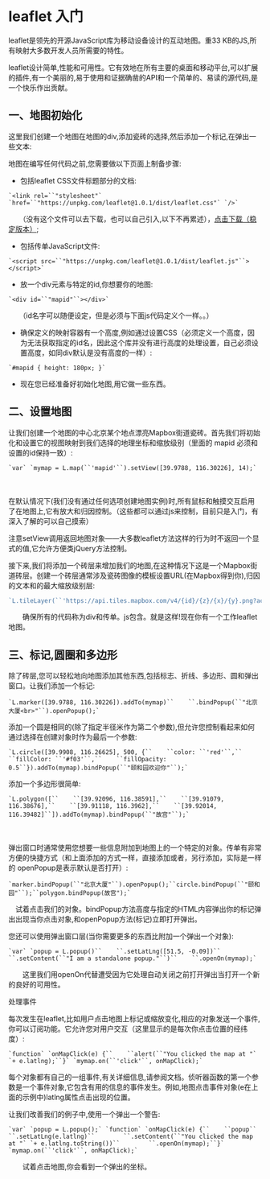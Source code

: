 # leaflet 入门

leaflet是领先的开源JavaScript库为移动设备设计的互动地图。重33 KB的JS,所有映射大多数开发人员所需要的特性。

leaflet设计简单,性能和可用性。它有效地在所有主要的桌面和移动平台,可以扩展的插件,有一个美丽的,易于使用和证据确凿的API和一个简单的、易读的源代码,是一个快乐作出贡献。

## 一、地图初始化

这里我们创建一个地图在地图的div,添加瓷砖的选择,然后添加一个标记,在弹出一些文本:

 地图在编写任何代码之前,您需要做以下页面上制备步骤:

- 包括leaflet CSS文件标题部分的文档:

```
`<link rel=``"stylesheet"` `href=``"https://unpkg.com/leaflet@1.0.1/dist/leaflet.css"` `/>`
```

　　（没有这个文件可以去下载，也可以自己引入,以下不再累述），[点击下载（稳定版本）](http://cdn.leafletjs.com/leaflet/v1.0.1/leaflet.zip);

- 包括传单JavaScript文件:

```
`<script src=``"https://unpkg.com/leaflet@1.0.1/dist/leaflet.js"``></script>`
```

- 放一个div元素与特定的id,你想要你的地图:

```
`<div id=``"mapid"``></div>`
```

　　（id名字可以随便设定，但是必须与下面js代码定义个一样。。）

- 确保定义的映射容器有一个高度,例如通过设置CSS（必须定义一个高度，因为无法获取指定的id名，因此这个库并没有进行高度的处理设置，自己必须设置高度，如同div默认是没有高度的一样）:

```
`#mapid { height: 180px; }`
```

- 现在您已经准备好初始化地图,用它做一些东西。

## 二、设置地图

让我们创建一个地图的中心北京某个地点漂亮Mapbox街道瓷砖。首先我们将初始化和设置它的视图映射到我们选择的地理坐标和缩放级别（里面的  mapid  必须和设置的id保持一致）:

```
`var` `mymap = L.map(``'mapid'``).setView([39.9788, 116.30226], 14);`
```

　　

在默认情况下(我们没有通过任何选项创建地图实例)时,所有鼠标和触摸交互启用了在地图上,它有放大和归因控制。（这些都可以通过js来控制，目前只是入门，有深入了解的可以自己摸索）

注意setView调用返回地图对象——大多数leaflet方法这样的行为时不返回一个显式的值,它允许方便类jQuery方法控制。

接下来,我们将添加一个砖层来增加我们的地图,在这种情况下这是一个Mapbox街道砖层。创建一个砖层通常涉及瓷砖图像的模板设置URL(在Mapbox得到你),归因的文本和的最大缩放级别层:

```javascript
`L.tileLayer(``'https://api.tiles.mapbox.com/v4/{id}/{z}/{x}/{y}.png?access_token={accessToken}'``, {``    ``attribution: ``'Map data © <a href="http://openstreetmap.org">OpenStreetMap</a> contributors, <a href="http://creativecommons.org/licenses/by-sa/2.0/">CC-BY-SA</a>, Imagery © <a href="http://mapbox.com">Mapbox</a>'``,``    ``maxZoom: 18,``    ``id: ``'your.mapbox.project.id'``,``    ``accessToken: ``'your.mapbox.public.access.token'``}).addTo(mymap);`
```

　　确保所有的代码称为div和传单。js包含。就是这样!现在你有一个工作leaflet地图。

## 三、标记,圆圈和多边形

除了砖层,您可以轻松地向地图添加其他东西,包括标志、折线、多边形、圆和弹出窗口。让我们添加一个标记:

```
`L.marker([39.9788, 116.30226]).addTo(mymap)``    ``.bindPopup(``"北京大厦<br>"``).openPopup();`
```

添加一个圆是相同的(除了指定半径米作为第二个参数),但允许您控制看起来如何通过选择在创建对象时作为最后一个参数:

```
`L.circle([39.9908, 116.26625], 500, {``    ``color: ``'red'``,``    ``fillColor: ``'#f03'``,``    ``fillOpacity: 0.5``}).addTo(mymap).bindPopup(``"颐和园欢迎你"``);`
```

添加一个多边形很简单:

```
`L.polygon([``    ``[39.92096, 116.38591],``    ``[39.91079, 116.38676],``    ``[39.91118, 116.3962],``    ``[39.92014, 116.39482]``]).addTo(mymap).bindPopup(``"故宫"``);`
```

　　

弹出窗口时通常使用您想要一些信息附加到地图上的一个特定的对象。传单有非常方便的快捷方式（和上面添加的方式一样，直接添加或者，另行添加，实际是一样的  openPopup是表示默认是否打开）:

```
`marker.bindPopup(``"北京大厦"``).openPopup();``circle.bindPopup(``"颐和园"``);``polygon.bindPopup(故宫");`
```

　试着点击我们的对象。bindPopup方法高度与指定的HTML内容弹出你的标记弹出出现当你点击对象,和openPopup方法(标记)立即打开弹出。

   您还可以使用弹出窗口层(当你需要更多的东西比附加一个弹出一个对象):

```
`var` `popup = L.popup()``    ``.setLatLng([51.5, -0.09])``    ``.setContent(``"I am a standalone popup."``)``    ``.openOn(mymap);`
```

　　这里我们用openOn代替遭受因为它处理自动关闭之前打开弹出当打开一个新的良好的可用性。

处理事件

每次发生在leaflet,比如用户点击地图上标记或缩放变化,相应的对象发送一个事件,你可以订阅功能。它允许您对用户交互（这里显示的是每次你点击位置的经纬度）:

```
`function` `onMapClick(e) {``    ``alert(``"You clicked the map at "` `+ e.latlng);``}` `mymap.on(``'click'``, onMapClick);`
```

每个对象都有自己的一组事件,有关详细信息,请参阅文档。侦听器函数的第一个参数是一个事件对象,它包含有用的信息的事件发生。例如,地图点击事件对象(e在上面的示例中)latlng属性点击出现的位置。

让我们改善我们的例子中,使用一个弹出一个警告:

```
`var` `popup = L.popup();` `function` `onMapClick(e) {``    ``popup``        ``.setLatLng(e.latlng)``        ``.setContent(``"You clicked the map at "` `+ e.latlng.toString())``        ``.openOn(mymap);``}` `mymap.on(``'click'``, onMapClick);`
```

　　试着点击地图,你会看到一个弹出的坐标。
